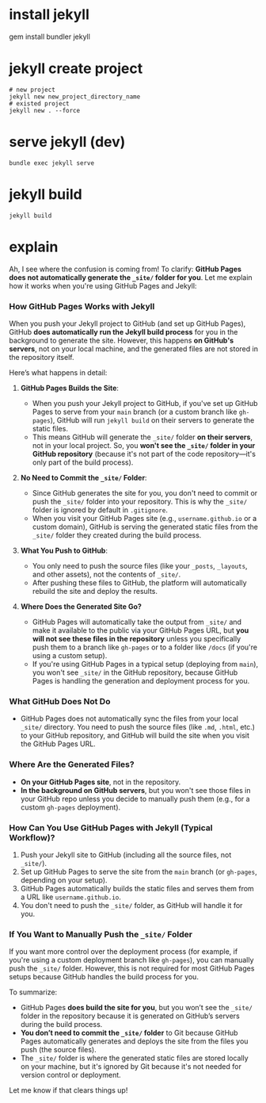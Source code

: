 

# install jekyll

gem install bundler jekyll

# jekyll create project

```
# new project
jekyll new new_project_directory_name
# existed project
jekyll new . --force
```

# serve jekyll (dev)

```
bundle exec jekyll serve
```

# jekyll build

```
jekyll build
```


# explain
Ah, I see where the confusion is coming from! To clarify: **GitHub Pages does not automatically generate the `_site/` folder for you**. Let me explain how it works when you're using GitHub Pages and Jekyll:

### **How GitHub Pages Works with Jekyll**

When you push your Jekyll project to GitHub (and set up GitHub Pages), GitHub **does automatically run the Jekyll build process** for you in the background to generate the site. However, this happens **on GitHub's servers**, not on your local machine, and the generated files are not stored in the repository itself.

Here’s what happens in detail:

1. **GitHub Pages Builds the Site**:
   - When you push your Jekyll project to GitHub, if you've set up GitHub Pages to serve from your `main` branch (or a custom branch like `gh-pages`), GitHub will run `jekyll build` on their servers to generate the static files.
   - This means GitHub will generate the `_site/` folder **on their servers**, not in your local project. So, you **won't see the `_site/` folder in your GitHub repository** (because it's not part of the code repository—it's only part of the build process).
   
2. **No Need to Commit the `_site/` Folder**:
   - Since GitHub generates the site for you, you don't need to commit or push the `_site/` folder into your repository. This is why the `_site/` folder is ignored by default in `.gitignore`.
   - When you visit your GitHub Pages site (e.g., `username.github.io` or a custom domain), GitHub is serving the generated static files from the `_site/` folder they created during the build process.

3. **What You Push to GitHub**:
   - You only need to push the source files (like your `_posts`, `_layouts`, and other assets), not the contents of `_site/`.
   - After pushing these files to GitHub, the platform will automatically rebuild the site and deploy the results.
   
4. **Where Does the Generated Site Go?**
   - GitHub Pages will automatically take the output from `_site/` and make it available to the public via your GitHub Pages URL, but **you will not see these files in the repository** unless you specifically push them to a branch like `gh-pages` or to a folder like `/docs` (if you're using a custom setup).
   - If you're using GitHub Pages in a typical setup (deploying from `main`), you won't see `_site/` in the GitHub repository, because GitHub Pages is handling the generation and deployment process for you.

### **What GitHub Does Not Do**
- GitHub Pages does not automatically sync the files from your local `_site/` directory. You need to push the source files (like `.md`, `.html`, etc.) to your GitHub repository, and GitHub will build the site when you visit the GitHub Pages URL.
  
### **Where Are the Generated Files?**
- **On your GitHub Pages site**, not in the repository.
- **In the background on GitHub servers**, but you won't see those files in your GitHub repo unless you decide to manually push them (e.g., for a custom `gh-pages` deployment).

### **How Can You Use GitHub Pages with Jekyll (Typical Workflow)?**

1. Push your Jekyll site to GitHub (including all the source files, not `_site/`).
2. Set up GitHub Pages to serve the site from the `main` branch (or `gh-pages`, depending on your setup).
3. GitHub Pages automatically builds the static files and serves them from a URL like `username.github.io`.
4. You don't need to push the `_site/` folder, as GitHub will handle it for you.

### **If You Want to Manually Push the `_site/` Folder**
If you want more control over the deployment process (for example, if you're using a custom deployment branch like `gh-pages`), you can manually push the `_site/` folder. However, this is not required for most GitHub Pages setups because GitHub handles the build process for you.

To summarize:

- GitHub Pages **does build the site for you**, but you won’t see the `_site/` folder in the repository because it is generated on GitHub’s servers during the build process.
- **You don’t need to commit the `_site/` folder** to Git because GitHub Pages automatically generates and deploys the site from the files you push (the source files).
- The `_site/` folder is where the generated static files are stored locally on your machine, but it's ignored by Git because it's not needed for version control or deployment.

Let me know if that clears things up!

